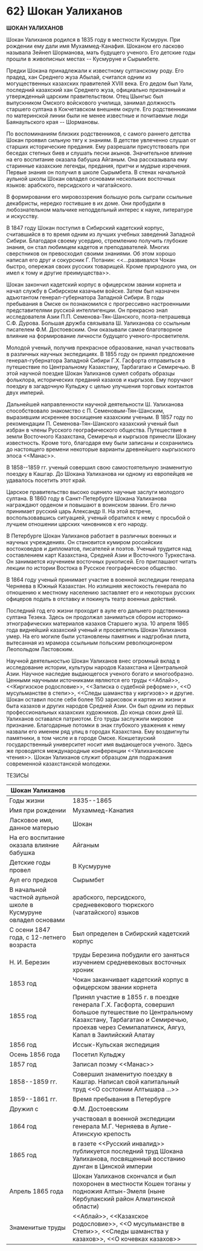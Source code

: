 # 62} Шокан Уалиханов

**ШОКАН УАЛИХАНОВ**

Шокан Уалиханов родился в 1835 году в местности Кусмурун. При рождении ему дали имя Мухаммед-Канафия. Шоканом его ласково называла Зейнеп Шорманова, мать будущего ученого. Его детские годы прошли в живописных местах -- Кусмуруне и Сырымбете.

Предки Шокана принадлежали к известному султанскому роду. Его прадед, хан Среднего жуза Абылай, считался одним из могущественных казахских правителей XVIII века. Его дедом был Уали, последний казахский хан Среднего жуза, официально признанный и утвержденный царским правительством. Отец Шынгыс был выпускником Омского войскового училища, занимал должность старшего султана в Кокчетавском внешнем округе. Его родственниками по материнской линии были не менее известные и почитаемые люди Баянаульского края -- Шормановы.

По воспоминаниям близких родственников, с самого раннего детства Шокан проявил сильную тягу к знаниям. В детстве увлеченно слушал от старших исторические предания. Ему разрешали присутствовать при беседах степных биев и слушать песни акынов. Значительное влияние на его воспитание оказала бабушка Айганым. Она рассказывала ему старинные казахские легенды, предания, притчи и мудрые изречения. Первые знания он получил в школе Сырымбета. В стенах начальной аульной школы Шокан овладел основами нескольких восточных языков: арабского, персидского и чагатайского.

В формировании его мировоззрения большую роль сыграли ссыльные декабристы, нередко гостившие в их доме. Они пробудили в любознательном мальчике неподдельный интерес к науке, литературе и искусству.

В 1847 году Шокан поступил в Сибирский кадетский корпус, считавшийся в то время одним из лучших учебных заведений Западной Сибири. Благодаря своему усердию, стремлению получить глубокие знания, он стал любимцем кадетов и преподавателей. Многих сверстников он превосходил своими знаниями. Об этом хорошо написал его друг и сокурсник Г. Потанин: \<\<...развивался Чокан быстро, опережая своих русских товарищей. Кроме природного ума, он имел к тому и другие преимущества\>\>.

Шокан закончил кадетский корпус в офицерском звании корнета и начал службу в Сибирском казачьем войске. Затем был назначен адъютантом генерал-губернатора Западной Сибири. В годы пребывания в Омске он познакомился с прогрессивно настроенными представителями русской интеллигенции. Он прекрасно знал исследователя Азии П.П. Семенова-Тян-Шанского, поэта-петрашевца С.Ф. Дурова. Большая дружба связывала Ш. Уалиханова со ссыльным писателем Ф.М. Достоевским. Они оказывали самое благотворное влияние на формирование личности будущего ученого-просветителя.

Молодой ученый, получив прекрасное образование, начал участвовать в различных научных экспедициях. В 1855 году он принял предложение генерал-губернатора Западной Сибири Г.Х. Гасфорта отправиться в путешествие по Центральному Казахстану, Тарбагатаю и Семиречью. В этой научной поездке Шокан Уалиханов сумел собрать образцы фольклора, исторических преданий казахов и кыргызов. Ему поручают поездку в загадочную Кульджу с целью улучшения торговых контактов двух империй.

Дальнейшей направленности научной деятельности Ш. Уалиханова способствовало знакомство с П. Семеновым-Тян-Шанским, выразившим искреннее восхищение казахским ученым. В 1857 году по рекомендации П. Семенова-Тян-Шанского казахский ученый был избран в члены Русского географического общества. Путешествие в земли Восточного Казахстана, Семиречья и кыргызов принесли Шокану известность. Кроме того, благодаря ему были записаны и сохранились до настоящего времени некоторые варианты древнейшего кыргызского эпоса \<\<Манас\>\>.

В 1858--1859 гг. ученый совершил свою самостоятельную знаменитую поездку в Кашгар. До Шокана Уалиханова ни одному из европейцев не удавалось посетить этот край.

Царское правительство высоко оценило научные заслуги молодого султана. В 1860 году в Санкт-Петербурге Шокана Уалиханова награждают орденом и повышают в воинском звании. Его лично принимает русский царь Александр II. На этой встрече, воспользовавшись ситуацией, ученый обратился к нему с просьбой о лучшем отношении царских чиновников к его народу.

В Петербурге Шокан Уалиханов работает в различных военных и научных учреждениях. Он становится кумиром российских востоковедов и дипломатов, писателей и поэтов. Ученый трудится над составлением карт Казахстана, Средней Азии и Восточного Туркестана. Он занимается изучением восточных рукописей. Его приглашают читать лекции по истории Востока в Русское географическое общество.

В 1864 году ученый принимает участие в военной экспедиции генерала Черняева в Южный Казахстан. Но излишняя жестокость генерала по отношению к местному населению заставляет его и некоторых русских офицеров подать в отставку и покинуть театр военных действий.

Последний год его жизни проходит в ауле его дальнего родственника султана Тезека. Здесь он продолжал заниматься сбором историко-этнографических материалов казахов Старшего жуза. 10 апреля 1865 года виднейший казахский ученый и просветитель Шокан Уалиханов умер. На его могиле были установлены памятник и надгробная плита, вытесанная из мрамора ссыльным польским революционером Леопольдом Ластовским.

Научной деятельностью Шокан Уалиханов внес огромный вклад в исследование истории, культуры народов Казахстана и Центральной Азии. Научное наследие выдающегося ученого богато и многообразно. Ценными научными источниками являются его труды \<\<Аблай\>\>, \<\<Киргизское родословие\>\>, \<\<Записка о судебной реформе\>\>, \<\<О мусульманстве в степи\>\>, \<\<Следы шаманства у киргизов\>\> и другие. Шокан оставил после себя более 150 зарисовок и картин из жизни и быта казахов и других народов Средней Азии. Он был одним из первых профессиональных казахских художников. До конца своих дней Ш. Уалиханов оставался патриотом. Его труды заслужили мировое признание. Благодарные потомки в знак глубокого уважения к нему назвали его именем ряд улиц в городах Казахстана. Ему воздвигнуты памятники, в том числе и в городе Омске. Кокшетауский государственный университет носит имя выдающегося ученого. Здесь же проводятся международные конференции \<\<Уалихановские чтения\>\>. Шокан Уалиханов служит образцом для подражания современной казахстанской молодежи.

ТЕЗИСЫ

|                                                                                                                              Шокан Уалиханов                                                                                                                              ||
|----------------------------------------------------------------|-----------------------------------------------------------------------------------------------------------------------------------------------------------------------------------------------------------|
| Годы жизни                                                     | 1835--1865                                                                                                                                                                                                |
| Имя при рождении                                               | Мухаммед-Канапия                                                                                                                                                                                          |
| Ласковое имя, данное матерью                                   | Шокан                                                                                                                                                                                                     |
| На его воспитание оказала влияние бабушка                      | Айганым                                                                                                                                                                                                   |
| Детские годы провел                                            | В Кусмуруне                                                                                                                                                                                               |
| Аул его предков                                                | Сырымбет                                                                                                                                                                                                  |
| В начальной частной аульной школе в Кусмуруне овладел основами | арабского, персидского, средневекового тюркского (чагатайского) языков                                                                                                                                    |
| С осени 1847 года, с 12-летнего возраста                       | Был определен в Сибирский кадетский корпус                                                                                                                                                                |
| Н. И. Березин                                                  | труды Березина побудили его заняться изучением средневековых восточных хроник                                                                                                                             |
| 1853 год                                                       | Чокан заканчивает кадетский корпус в офицерском звании корнета                                                                                                                                            |
| 1855 год                                                       | Принял участие в 1855 г. в поездке генерала Г.Х. Гасфорта, совершил большое путешествие по Центральному Казахстану, Тарбагатаю и Семиречью, проехав через Семипалатинск, Аягуз, Капал в Заилийский Алатау |
| 1856 год                                                       | Иссык-Кульская экспедиция                                                                                                                                                                                 |
| Осень 1856 года                                                | Посетил Кульджу                                                                                                                                                                                           |
| 1857 год                                                       | Записал поэму \<\<Манас\>\>                                                                                                                                                                               |
| 1858--1859 гг.                                                 | Совершил знаменитую поездку в Кашгар. Написал свой капитальный труд \<\<О состоянии Алтышара ...\>\>                                                                                                      |
| 1859--1861 гг.                                                 | Время пребывания в Петербурге                                                                                                                                                                             |
| Дружил с                                                       | Ф.М. Достоевским                                                                                                                                                                                          |
| 1864 год                                                       | участвовал в военной экспедиции генерала М.Г. Черняева в Аулие-Атинскую крепость                                                                                                                          |
| 1865 год                                                       | в газете \<\<Русский инвалид\>\> публикуется последний труд Шокана Уалиханова, посвященный восстанию дунган в Цинской империи                                                                             |
| Апрель 1865 года                                               | Шокан Уалиханов скончался и был похоронен в местности Кошен тоганы у подножия Алтын-Эмеля (ныне Кербулакский район Алматинской области)                                                                   |
| Знаменитые труды                                               | \<\<Аблай\>\>, \<\<Казахское родословие\>\>, \<\<О мусульманстве в Степи\>\>, \<\<Следы шаманства у казахов\>\>, \<\<О кочевках казахов\>\>                                                               |

